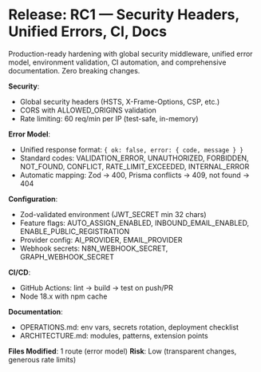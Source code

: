 # Release: RC1 — Security Headers, Unified Errors, CI, Docs

Production-ready hardening with global security middleware, unified error model, environment validation, CI automation, and comprehensive documentation. Zero breaking changes.

**Security**:
- Global security headers (HSTS, X-Frame-Options, CSP, etc.)
- CORS with ALLOWED_ORIGINS validation
- Rate limiting: 60 req/min per IP (test-safe, in-memory)

**Error Model**:
- Unified response format: `{ ok: false, error: { code, message } }`
- Standard codes: VALIDATION_ERROR, UNAUTHORIZED, FORBIDDEN, NOT_FOUND, CONFLICT, RATE_LIMIT_EXCEEDED, INTERNAL_ERROR
- Automatic mapping: Zod → 400, Prisma conflicts → 409, not found → 404

**Configuration**:
- Zod-validated environment (JWT_SECRET min 32 chars)
- Feature flags: AUTO_ASSIGN_ENABLED, INBOUND_EMAIL_ENABLED, ENABLE_PUBLIC_REGISTRATION
- Provider config: AI_PROVIDER, EMAIL_PROVIDER
- Webhook secrets: N8N_WEBHOOK_SECRET, GRAPH_WEBHOOK_SECRET

**CI/CD**:
- GitHub Actions: lint → build → test on push/PR
- Node 18.x with npm cache

**Documentation**:
- OPERATIONS.md: env vars, secrets rotation, deployment checklist
- ARCHITECTURE.md: modules, patterns, extension points

**Files Modified**: 1 route (error model)
**Risk**: Low (transparent changes, generous rate limits)
